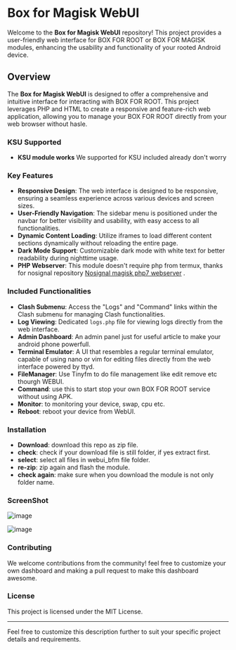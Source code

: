 # Box for Magisk WebUI

Welcome to the **Box for Magisk WebUI** repository! This project provides a user-friendly web interface for BOX FOR ROOT or BOX FOR MAGISK modules, enhancing the usability and functionality of your rooted Android device.

## Overview

The **Box for Magisk WebUI** is designed to offer a comprehensive and intuitive interface for interacting with BOX FOR ROOT. This project leverages PHP and HTML to create a responsive and feature-rich web application, allowing you to manage your BOX FOR ROOT directly from your web browser without hasle.

### KSU Supported
- **KSU module works** We supported for KSU included already don't worry

### Key Features

- **Responsive Design**: The web interface is designed to be responsive, ensuring a seamless experience across various devices and screen sizes.
- **User-Friendly Navigation**: The sidebar menu is positioned under the navbar for better visibility and usability, with easy access to all functionalities.
- **Dynamic Content Loading**: Utilize iframes to load different content sections dynamically without reloading the entire page.
- **Dark Mode Support**: Customizable dark mode with white text for better readability during nighttime usage.
- **PHP Webserver**: This module doesn't require php from termux, thanks for nosignal repository [Nosignal magisk php7 webserver](https://github.com/nosignals/magisk-php7-webserver) .

### Included Functionalities

- **Clash Submenu**: Access the "Logs" and "Command" links within the Clash submenu for managing Clash functionalities.
- **Log Viewing**: Dedicated `logs.php` file for viewing logs directly from the web interface.
- **Admin Dashboard**: An admin panel just for useful article to make your android phone powerfull.
- **Terminal Emulator**: A UI that resembles a regular terminal emulator, capable of using nano or vim for editing files directly from the web interface powered by ttyd.
- **FileManager**: Use Tinyfm to do file management like edit remove etc thourgh WEBUI.
- **Command**: use this to start stop your own BOX FOR ROOT service without using APK.
- **Monitor**: to monitoring your device, swap, cpu etc.
- **Reboot**: reboot your device from WebUI.

### Installation
- **Download**: download this repo as zip file.
- **check**: check if your download file is still folder, if yes extract first.
- **select**: select all files in webui_bfm file folder.
- **re-zip**: zip again and flash the module.
- **check again**: make sure when you download the module is not only folder name.

### ScreenShot
![image](https://github.com/user-attachments/assets/1ab47b63-bd7d-4af3-b30c-7e021e3b786d)

![image](https://github.com/user-attachments/assets/88338b68-348c-4a26-8a0a-f3999d82b314)

### Contributing

We welcome contributions from the community!  feel free to customize your own dashboard and making a pull request to make this dashboard awesome.

### License

This project is licensed under the MIT License.

---

Feel free to customize this description further to suit your specific project details and requirements.
